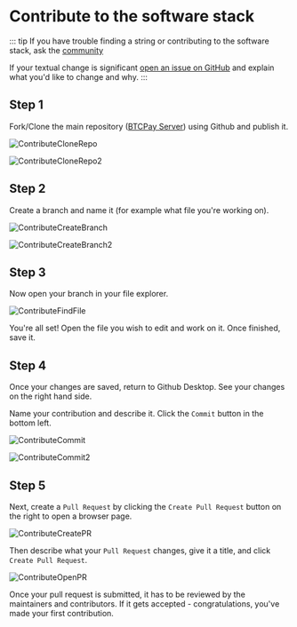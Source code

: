 # Contribute to the software stack

::: tip
If you have trouble finding a string or contributing to the software stack, ask the [community](../Community.md)

If your textual change is significant [open an issue on GitHub](https://github.com/btcpayserver/btcpayserver/issues/new/choose) and explain what you'd like to change and why.
:::

## **Step 1**

Fork/Clone the main repository ([BTCPay Server](https://github.com/btcpayserver/btcpayserver/)) using Github and publish it.

![ContributeCloneRepo](../img/Contribute/ContributeCloneRepo.jpg)

![ContributeCloneRepo2](../img/Contribute/ContributeCloneRepo2.jpg)

## **Step 2**

Create a branch and name it (for example what file you're working on).

![ContributeCreateBranch](../img/Contribute/ContributeCreateBranch.jpg)

![ContributeCreateBranch2](../img/Contribute/ContributeCreateBranch2.jpg)

## **Step 3**

Now open your branch in your file explorer.

![ContributeFindFile](../img/Contribute/ContributeFindFile.jpg)

You're all set!
Open the file you wish to edit and work on it.
Once finished, save it.

## **Step 4**

Once your changes are saved, return to Github Desktop.
See your changes on the right hand side.

Name your contribution and describe it.
Click the `Commit` button in the bottom left.

![ContributeCommit](../img/Contribute/ContributeCommit.jpg)

![ContributeCommit2](../img/Contribute/ContributeCommit2.jpg)

## **Step 5**

Next, create a `Pull Request` by clicking the `Create Pull Request` button on the right to open a browser page.

![ContributeCreatePR](../img/Contribute/ContributeCreatePR.jpg)

Then describe what your `Pull Request` changes, give it a title, and click `Create Pull Request`.

![ContributeOpenPR](../img/Contribute/ContributeOpenPR.jpg)

Once your pull request is submitted, it has to be reviewed by the maintainers and contributors. If it gets accepted - congratulations, you've made your first contribution.

